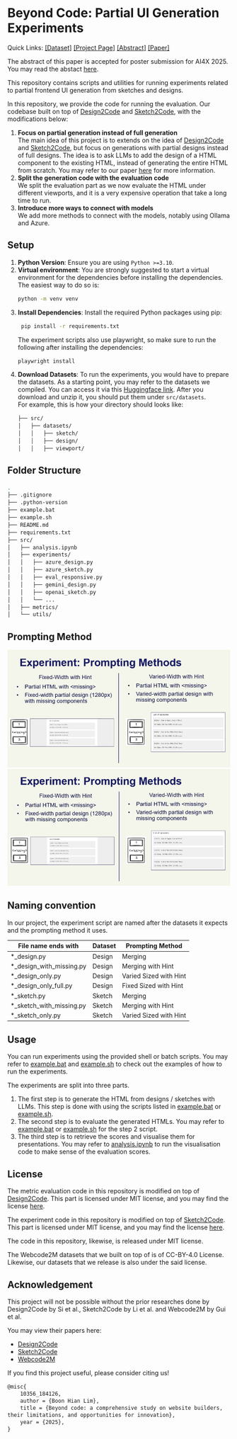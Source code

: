 # Beyond Code: Partial UI Generation Experiments

Quick Links:
[[Dataset]](https://huggingface.co/datasets/csbhlim222/partial-UI-generation-dataset) 
[[Project Page]](https://boonhianlim.github.io/beyond-code)
[[Abstract]](https://openreview.net/forum?id=JRjTtoJman)
[[Paper]](https://hdl.handle.net/10356/184126)

The abstract of this paper is accepted for poster submission for AI4X 2025. You may read the abstact [here](https://openreview.net/forum?id=JRjTtoJman).

This repository contains scripts and utilities for running experiments related to partial frontend UI generation from sketches and designs. 

In this repository, we provide the code for running the evaluation. Our codebase built on top of [Design2Code](https://github.com/NoviScl/Design2Code) and [Sketch2Code](https://github.com/SALT-NLP/Sketch2Code), with the modifications below:
1. **Focus on partial generation instead of full generation** <br>
The main idea of this project is to extends on the idea of [Design2Code](https://github.com/NoviScl/Design2Code) and [Sketch2Code](https://github.com/SALT-NLP/Sketch2Code), but focus on generations with partial designs instead of full designs. The idea is to ask LLMs to add the design of a HTML component to the existing HTML, instead of generating the entire HTML from scratch. You may refer to our paper [here](https://hdl.handle.net/10356/184126) for more information.
1. **Split the generation code with the evaluation code** <br>
We split the evaluation part as we now evaluate the HTML under different viewports, and it is a very expensive operation that take a long time to run. 
1. **Introduce more ways to connect with models**<br>
We add more methods to connect with the models, notably using Ollama and Azure. 

## Setup

1. **Python Version**: Ensure you are using `Python >=3.10`. 
2. **Virtual environment**: You are strongly suggested to start a virtual environment for the dependencies before installing the dependencies. The easiest way to do so is:
    ```bash
    python -m venv venv
    ```
3. **Install Dependencies**: Install the required Python packages using pip:
   ```bash
    pip install -r requirements.txt
    ```
    The experiment scripts also use playwright, so make sure to run the following after installing the dependencies:
   ```bash
   playwright install
   ```
4. **Download Datasets**: To run the experiments, you would have to prepare the datasets. As a starting point, you may refer to the datasets we compiled. You can access it via this [Huggingface link](https://huggingface.co/datasets/csbhlim222/partial-UI-generation-dataset). After you download and unzip it, you should put them under `src/datasets`. <br> For example, this is how your directory should looks like:
    ```bash
    ├── src/
    │   ├── datasets/
    │   │   ├── sketch/
    │   │   ├── design/
    │   │   ├── viewport/
    ```

## Folder Structure
```bash
.
├── .gitignore
├── .python-version
├── example.bat
├── example.sh
├── README.md
├── requirements.txt
├── src/
│   ├── analysis.ipynb
│   ├── experiments/
│   │   ├── azure_design.py
│   │   ├── azure_sketch.py
│   │   ├── eval_responsive.py
│   │   ├── gemini_design.py
│   │   ├── openai_sketch.py
│   │   └── ...
│   ├── metrics/
│   └── utils/
```

## Prompting Method
![Prompting Method 1](static/images/prompting-method-1.png)
![Prompting Method 2](static/images/prompting-method-2.png)

## Naming convention
In our project, the experiment script are named after the datasets it expects and the prompting method it uses. 

| File name ends with    | Dataset | Prompting Method |
| --------- | ----------- | ----------- |
| *_design.py | Design | Merging |
| *_design_with_missing.py | Design | Merging with Hint |
| *_design_only.py | Design | Varied Sized with Hint |
| *_design_only_full.py | Design | Fixed Sized with Hint |
| *_sketch.py | Sketch | Merging |
| *_sketch_with_missing.py | Sketch | Merging with Hint |
| *_sketch_only.py | Sketch | Varied Sized with Hint |

## Usage
You can run experiments using the provided shell or batch scripts. You may refer to [example.bat](example.bat) and [example.sh](example.sh) to check out the examples of how to run the experiments.

The experiments are split into three parts. 
1. The first step is to generate the HTML from designs / sketches with LLMs. This step is done with using the scripts listed in [example.bat](example.bat) or [example.sh](example.sh).
2. The second step is to evaluate the generated HTMLs. You may refer to [example.bat](example.bat) or [example.sh](example.sh) for the step 2 script.
3. The third step is to retrieve the scores and visualise them for presentations. You may refer to [analysis.ipynb](src/analysis.ipynb) to run the visualisation code to make sense of the evaluation scores.

## License
The metric evaluation code in this repository is modified on top of [Design2Code](https://github.com/NoviScl/Design2Code). This part is licensed under MIT license, and you may find the license [here](licenses/DESIGN2CODE_CODE_LICENSE).

The experiment code in this repository is modified on top of [Sketch2Code](https://github.com/SALT-NLP/Sketch2Code). This part is licensed under MIT license, and you may find the license [here](licenses/SKETCH2CODE_CODE_LICENSE).

The code in this repository, likewise, is released under MIT license.

The Webcode2M datasets that we built on top of is of CC-BY-4.0 License. Likewise, our datasets that we release is also under the said license.

## Acknowledgement
This project will not be possible without the prior researches done by Design2Code by Si et al., Sketch2Code by Li et al. and Webcode2M by Gui et al.

You may view their papers here:
* [Design2Code](http://arxiv.org/abs/2403.03163)
* [Sketch2Code](http://arxiv.org/abs/2410.16232)
* [Webcode2M](http://arxiv.org/abs/2404.06369)

If you find this project useful, please consider citing us!

```
@misc{
	10356_184126,
	author = {Boon Hian Lim},
	title = {Beyond code: a comprehensive study on website builders, their limitations, and opportunities for innovation},
	year = {2025},
}
```
